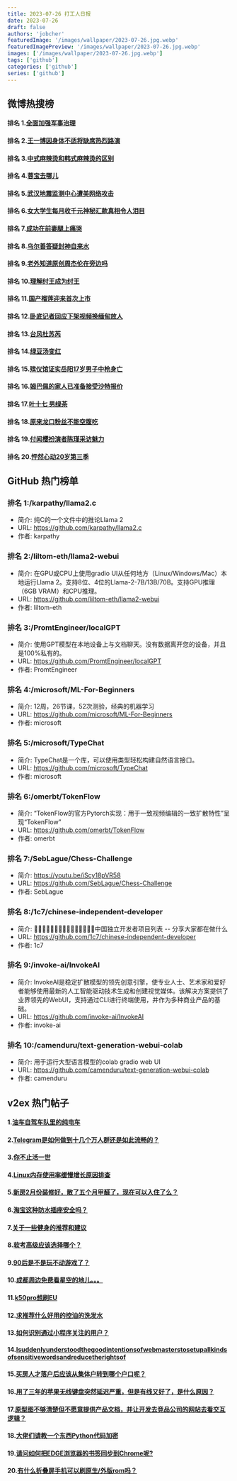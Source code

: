 ```yaml
---
title: 2023-07-26 打工人日报
date: 2023-07-26
draft: false
authors: 'jobcher'
featuredImage: '/images/wallpaper/2023-07-26.jpg.webp'
featuredImagePreview: '/images/wallpaper/2023-07-26.jpg.webp'
images: ['/images/wallpaper/2023-07-26.jpg.webp']
tags: ['github']
categories: ['github']
series: ['github']
---
```


## 微博热搜榜

#### 排名 1.[全面加强军事治理](https://s.weibo.com/weibo?q=全面加强军事治理)
#### 排名 2.[王一博因身体不适将缺席热烈路演](https://s.weibo.com/weibo?q=王一博因身体不适将缺席热烈路演)
#### 排名 3.[中式麻辣烫和韩式麻辣烫的区别](https://s.weibo.com/weibo?q=中式麻辣烫和韩式麻辣烫的区别)
#### 排名 4.[蓉宝去哪儿](https://s.weibo.com/weibo?q=蓉宝去哪儿)
#### 排名 5.[武汉地震监测中心遭美网络攻击](https://s.weibo.com/weibo?q=武汉地震监测中心遭美网络攻击)
#### 排名 6.[女大学生每月收千元神秘汇款真相令人泪目](https://s.weibo.com/weibo?q=女大学生每月收千元神秘汇款真相令人泪目)
#### 排名 7.[成功在前妻腿上痛哭](https://s.weibo.com/weibo?q=成功在前妻腿上痛哭)
#### 排名 8.[乌尔善答疑封神自来水](https://s.weibo.com/weibo?q=乌尔善答疑封神自来水)
#### 排名 9.[老外知道原创周杰伦在旁边吗](https://s.weibo.com/weibo?q=老外知道原创周杰伦在旁边吗)
#### 排名 10.[理解纣王成为纣王](https://s.weibo.com/weibo?q=理解纣王成为纣王)
#### 排名 11.[国产榴莲迎来首次上市](https://s.weibo.com/weibo?q=国产榴莲迎来首次上市)
#### 排名 12.[卧底记者回应下架视频换缅甸放人](https://s.weibo.com/weibo?q=卧底记者回应下架视频换缅甸放人)
#### 排名 13.[台风杜苏芮](https://s.weibo.com/weibo?q=台风杜苏芮)
#### 排名 14.[绿豆汤变红](https://s.weibo.com/weibo?q=绿豆汤变红)
#### 排名 15.[殡仪馆证实岳阳17岁男子中枪身亡](https://s.weibo.com/weibo?q=殡仪馆证实岳阳17岁男子中枪身亡)
#### 排名 16.[姆巴佩的家人已准备接受沙特报价](https://s.weibo.com/weibo?q=姆巴佩的家人已准备接受沙特报价)
#### 排名 17.[叶十七 男绿茶](https://s.weibo.com/weibo?q=叶十七男绿茶)
#### 排名 18.[原来龙口粉丝不能空腹吃](https://s.weibo.com/weibo?q=原来龙口粉丝不能空腹吃)
#### 排名 19.[付闻樱扮演者陈瑾采访魅力](https://s.weibo.com/weibo?q=付闻樱扮演者陈瑾采访魅力)
#### 排名 20.[怦然心动20岁第三季](https://s.weibo.com/weibo?q=怦然心动20岁第三季)
## GitHub 热门榜单

### 排名 1:/karpathy/llama2.c
- 简介: 纯C的一个文件中的推论Llama 2
- URL: https://github.com/karpathy/llama2.c
- 作者: karpathy 

### 排名 2:/liltom-eth/llama2-webui
- 简介: 在GPU或CPU上使用gradio UI从任何地方（Linux/Windows/Mac）本地运行Llama 2。支持8位、4位的Llama-2-7B/13B/70B。支持GPU推理（6GB VRAM）和CPU推理。
- URL: https://github.com/liltom-eth/llama2-webui
- 作者: liltom-eth 

### 排名 3:/PromtEngineer/localGPT
- 简介: 使用GPT模型在本地设备上与文档聊天。没有数据离开您的设备，并且是100%私有的。
- URL: https://github.com/PromtEngineer/localGPT
- 作者: PromtEngineer 

### 排名 4:/microsoft/ML-For-Beginners
- 简介: 12周，26节课，52次测验，经典的机器学习
- URL: https://github.com/microsoft/ML-For-Beginners
- 作者: microsoft 

### 排名 5:/microsoft/TypeChat
- 简介: TypeChat是一个库，可以使用类型轻松构建自然语言接口。
- URL: https://github.com/microsoft/TypeChat
- 作者: microsoft 

### 排名 6:/omerbt/TokenFlow
- 简介: “TokenFlow的官方Pytorch实现：用于一致视频编辑的一致扩散特性”呈现“TokenFlow”
- URL: https://github.com/omerbt/TokenFlow
- 作者: omerbt 

### 排名 7:/SebLague/Chess-Challenge
- 简介: https://youtu.be/iScy18pVR58
- URL: https://github.com/SebLague/Chess-Challenge
- 作者: SebLague 

### 排名 8:/1c7/chinese-independent-developer
- 简介: 👩🏿‍💻👨🏾‍💻👩🏼‍💻👨🏽‍💻👩🏻‍💻中国独立开发者项目列表 -- 分享大家都在做什么
- URL: https://github.com/1c7/chinese-independent-developer
- 作者: 1c7 

### 排名 9:/invoke-ai/InvokeAI
- 简介: InvokeAI是稳定扩散模型的领先创意引擎，使专业人士、艺术家和爱好者能够使用最新的人工智能驱动技术生成和创建视觉媒体。该解决方案提供了业界领先的WebUI，支持通过CLI进行终端使用，并作为多种商业产品的基础。
- URL: https://github.com/invoke-ai/InvokeAI
- 作者: invoke-ai 

### 排名 10:/camenduru/text-generation-webui-colab
- 简介: 用于运行大型语言模型的colab gradio web UI
- URL: https://github.com/camenduru/text-generation-webui-colab
- 作者: camenduru 

## v2ex 热门帖子

#### 1.[油车自驾车队里的纯电车](https://www.v2ex.com/t/959740#reply36)
#### 2.[Telegram是如何做到十几个万人群还是如此流畅的？](https://www.v2ex.com/t/959739#reply33)
#### 3.[你不止活一世](https://www.v2ex.com/t/959747#reply29)
#### 4.[Linux内存使用率缓慢增长原因排查](https://www.v2ex.com/t/959746#reply25)
#### 5.[新房2月份装修好，散了五个月甲醛了，现在可以入住了么？](https://www.v2ex.com/t/959773#reply21)
#### 6.[淘宝这种防水插座安全吗？](https://www.v2ex.com/t/959745#reply19)
#### 7.[关于一些健身的推荐和建议](https://www.v2ex.com/t/959761#reply17)
#### 8.[软考高级应该选择哪个？](https://www.v2ex.com/t/959766#reply15)
#### 9.[90后是不是玩不动游戏了？](https://www.v2ex.com/t/959778#reply15)
#### 10.[成都周边免费看星空的地儿。。。](https://www.v2ex.com/t/959750#reply12)
#### 11.[k50pro想刷EU](https://www.v2ex.com/t/959741#reply12)
#### 12.[求推荐什么好用的控油的洗发水](https://www.v2ex.com/t/959757#reply10)
#### 13.[如何识别通过小程序关注的用户？](https://www.v2ex.com/t/959752#reply8)
#### 14.[Isuddenlyunderstoodthegoodintentionsofwebmasterstosetupallkindsofsensitivewordsandreducetherightsof](https://www.v2ex.com/t/959767#reply7)
#### 15.[买房人才落户后应该从集体户转到哪个户口呢？](https://www.v2ex.com/t/959768#reply7)
#### 16.[用了三年的苹果无线键盘突然延迟严重，但是有线又好了，是什么原因？](https://www.v2ex.com/t/959748#reply6)
#### 17.[原型图不够清楚但不愿意提供产品文档，并让开发去竞品公司的网站去看交互逻辑？](https://www.v2ex.com/t/959764#reply6)
#### 18.[大佬们请教一个东西Python代码加密](https://www.v2ex.com/t/959751#reply5)
#### 19.[请问如何把EDGE浏览器的书签同步到Chrome呢?](https://www.v2ex.com/t/959758#reply5)
#### 20.[有什么折叠屏手机可以刷原生/外版rom吗？](https://www.v2ex.com/t/959765#reply5)

